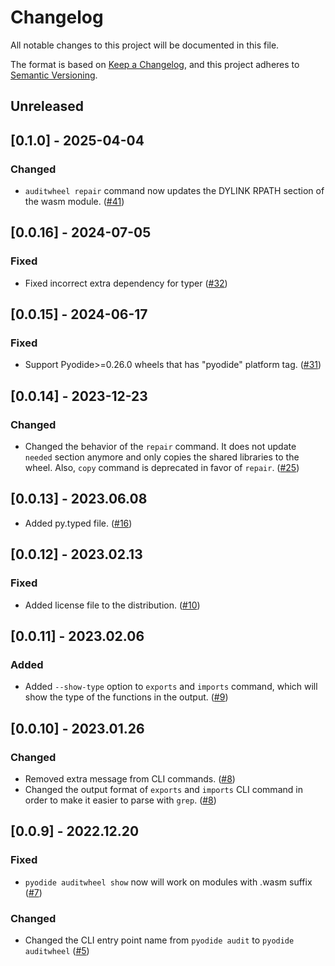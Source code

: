 # Changelog

All notable changes to this project will be documented in this file.

The format is based on [Keep a Changelog](https://keepachangelog.com/en/1.0.0/),
and this project adheres to [Semantic Versioning](https://semver.org/spec/v2.0.0.html).

## Unreleased

## [0.1.0] - 2025-04-04

### Changed

- `auditwheel repair` command now updates the DYLINK RPATH section of the wasm module.
  ([#41](https://github.com/ryanking13/auditwheel-emscripten/pull/41))

## [0.0.16] - 2024-07-05

### Fixed

- Fixed incorrect extra dependency for typer
  ([#32](https://github.com/ryanking13/auditwheel-emscripten/pull/32))

## [0.0.15] - 2024-06-17

### Fixed

- Support Pyodide>=0.26.0 wheels that has "pyodide" platform tag.
  ([#31](https://github.com/ryanking13/auditwheel-emscripten/pull/31))

## [0.0.14] - 2023-12-23

### Changed

- Changed the behavior of the `repair` command. It does not update `needed` section anymore
  and only copies the shared libraries to the wheel.
  Also, `copy` command is deprecated in favor of `repair`.
  ([#25](https://github.com/ryanking13/auditwheel-emscripten/pull/25))

## [0.0.13] - 2023.06.08

- Added py.typed file.
  ([#16](https://github.com/ryanking13/auditwheel-emscripten/pull/16))

## [0.0.12] - 2023.02.13

### Fixed

- Added license file to the distribution.
  ([#10](https://github.com/ryanking13/auditwheel-emscripten/pull/10))

## [0.0.11] - 2023.02.06

### Added

- Added `--show-type` option to `exports` and `imports` command, which will
  show the type of the functions in the output.
  ([#9](https://github.com/ryanking13/auditwheel-emscripten/pull/9))

## [0.0.10] - 2023.01.26

### Changed

- Removed extra message from CLI commands.
  ([#8](https://github.com/ryanking13/auditwheel-emscripten/pull/8))
- Changed the output format of `exports` and `imports` CLI command in order to
  make it easier to parse with `grep`.
  ([#8](https://github.com/ryanking13/auditwheel-emscripten/pull/8))

## [0.0.9] - 2022.12.20

### Fixed

- `pyodide auditwheel show` now will work on modules with .wasm suffix
([#7](https://github.com/ryanking13/auditwheel-emscripten/pull/7))

### Changed

 - Changed the CLI entry point name from `pyodide audit` to `pyodide auditwheel`
 ([#5](https://github.com/ryanking13/auditwheel-emscripten/pull/5))
